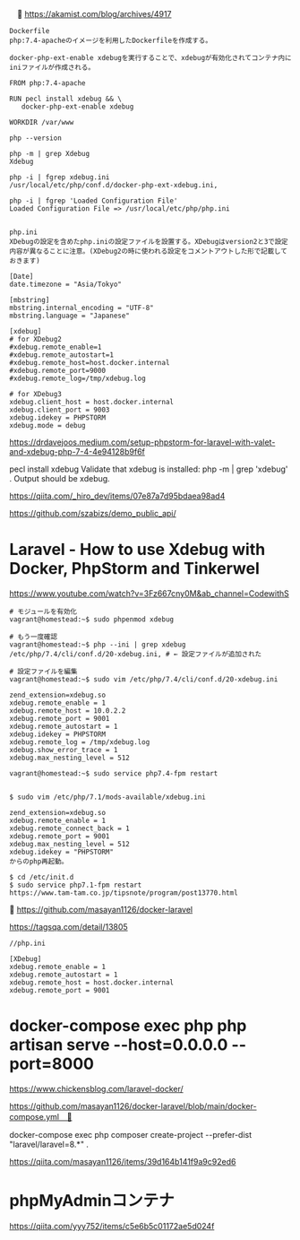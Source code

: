 　🔴 https://akamist.com/blog/archives/4917
 
 ```
 Dockerfile
php:7.4-apacheのイメージを利用したDockerfileを作成する。

docker-php-ext-enable xdebugを実行することで、xdebugが有効化されてコンテナ内にiniファイルが作成される。

FROM php:7.4-apache

RUN pecl install xdebug && \
    docker-php-ext-enable xdebug

WORKDIR /var/www
 ```
 
 ```
 php --version
 
 php -m | grep Xdebug
Xdebug

php -i | fgrep xdebug.ini
/usr/local/etc/php/conf.d/docker-php-ext-xdebug.ini,

php -i | fgrep 'Loaded Configuration File'
Loaded Configuration File => /usr/local/etc/php/php.ini


php.ini
XDebugの設定を含めたphp.iniの設定ファイルを設置する。XDebugはversion2と3で設定内容が異なることに注意。(XDebug2の時に使われる設定をコメントアウトした形で記載しておきます)

[Date]
date.timezone = "Asia/Tokyo"

[mbstring]
mbstring.internal_encoding = "UTF-8"
mbstring.language = "Japanese"

[xdebug]
# for XDebug2
#xdebug.remote_enable=1
#xdebug.remote_autostart=1
#xdebug.remote_host=host.docker.internal
#xdebug.remote_port=9000
#xdebug.remote_log=/tmp/xdebug.log

# for XDebug3
xdebug.client_host = host.docker.internal
xdebug.client_port = 9003
xdebug.idekey = PHPSTORM
xdebug.mode = debug
 ```
 
 
 https://drdavejoos.medium.com/setup-phpstorm-for-laravel-with-valet-and-xdebug-php-7-4-4e94128b9f6f
 
 pecl install xdebug
Validate that xdebug is installed: php -m | grep 'xdebug' . Output should be xdebug.

 https://qiita.com/_hiro_dev/items/07e87a7d95bdaea98ad4
 
https://github.com/szabizs/demo_public_api/

# Laravel - How to use Xdebug with Docker, PhpStorm and Tinkerwel
https://www.youtube.com/watch?v=3Fz667cny0M&ab_channel=CodewithS
```
# モジュールを有効化
vagrant@homestead:~$ sudo phpenmod xdebug

# もう一度確認
vagrant@homestead:~$ php --ini | grep xdebug
/etc/php/7.4/cli/conf.d/20-xdebug.ini, # ← 設定ファイルが追加された

# 設定ファイルを編集
vagrant@homestead:~$ sudo vim /etc/php/7.4/cli/conf.d/20-xdebug.ini

zend_extension=xdebug.so
xdebug.remote_enable = 1
xdebug.remote_host = 10.0.2.2
xdebug.remote_port = 9001
xdebug.remote_autostart = 1
xdebug.idekey = PHPSTORM
xdebug.remote_log = /tmp/xdebug.log
xdebug.show_error_trace = 1
xdebug.max_nesting_level = 512

vagrant@homestead:~$ sudo service php7.4-fpm restart


$ sudo vim /etc/php/7.1/mods-available/xdebug.ini

zend_extension=xdebug.so
xdebug.remote_enable = 1
xdebug.remote_connect_back = 1
xdebug.remote_port = 9001
xdebug.max_nesting_level = 512
xdebug.idekey = "PHPSTORM"
からのphp再起動。

$ cd /etc/init.d
$ sudo service php7.1-fpm restart
https://www.tam-tam.co.jp/tipsnote/program/post13770.html
```

🔴
https://github.com/masayan1126/docker-laravel 


https://tagsqa.com/detail/13805

```
//php.ini

[XDebug]
xdebug.remote_enable = 1
xdebug.remote_autostart = 1
xdebug.remote_host = host.docker.internal
xdebug.remote_port = 9001
```



# docker-compose exec php php artisan serve --host=0.0.0.0 --port=8000
https://www.chickensblog.com/laravel-docker/

https://github.com/masayan1126/docker-laravel/blob/main/docker-compose.yml　🔴

docker-compose exec php composer create-project --prefer-dist "laravel/laravel=8.*" .

https://qiita.com/masayan1126/items/39d164b141f9a9c92ed6

# phpMyAdminコンテナ
https://qiita.com/yyy752/items/c5e6b5c01172ae5d024f

